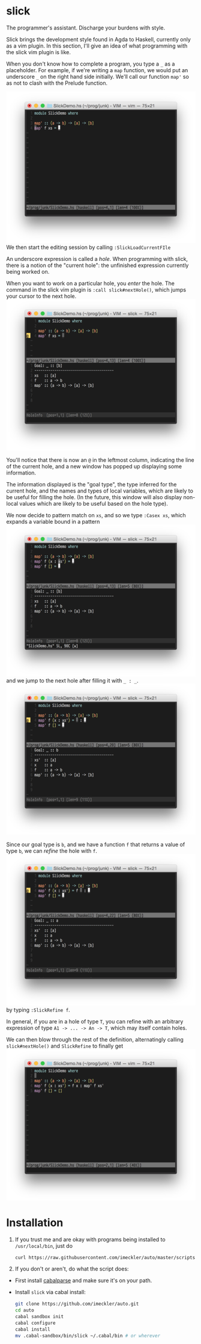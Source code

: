 # slick

The programmer's assistant. Discharge your burdens with style.

Slick brings the development style found in Agda to Haskell, currently only
as a vim plugin. In this section, I'll give an idea of what programming with
the slick vim plugin is like.

When you don't know how to complete a program, you type a `_` as a placeholder.
For example, if we're writing a `map` function, we would put an underscore `_`
on the right hand side initially. We'll call our function `map'` so as not to
clash with the Prelude function.

![](/images/readme/1.png)
We then start the editing session by calling `:SlickLoadCurrentFIle`

An underscore expression is called a *hole*. When programming with slick, there is
a notion of the "current hole": the unfinished expression currently being worked on.

When you want to work on a particular hole, you *enter* the hole. The command in the
slick vim plugin is `:call slick#nextHole()`, which jumps your cursor to the next
hole.
![](/images/readme/3.png)

You'll notice that there is now an `@` in the leftmost column, indicating the line
of the current hole, and a new window has popped up displaying some information.

The information displayed is the "goal type", the type inferred for the current hole,
and the names and types of local variables, which are likely to be useful for filling
the hole. (In the future, this window will also display non-local values which are
likely to be useful based on the hole type).

We now decide to pattern match on `xs`, and so we type `:Casex xs`, which expands a variable
bound in a pattern
![](/images/readme/4.png)
and we jump to the next hole after filling it with `_ : _`.
![](/images/readme/5.png)

Since our goal type is `b`, and we have a function `f` that returns a value of type `b`,
we can *refine* the hole with `f`.
![](/images/readme/6.png)
by typing `:SlickRefine f`.

In general, if you are in a hole of type `T`, you can refine with an arbitrary expression
of type `A1 -> ... -> An -> T`, which may itself contain holes.

We can then blow through the rest of the definition, alternatingly
calling `slick#nextHole()` and `SlickRefine` to finally get
![](/images/readme/10.png)

# Installation
1. If you trust me and are okay with programs being installed to `/usr/local/bin`,
   just do
   ```bash
   curl https://raw.githubusercontent.com/imeckler/auto/master/scripts/install.sh | bash
   ```

2. If you don't or aren't, do what the script does:
  - First install [cabalparse](https://github.com/imeckler/cabalparse) and
    make sure it's on your path.
  - Install `slick` via cabal install:

    ```bash
    git clone https://github.com/imeckler/auto.git
    cd auto
    cabal sandbox init
    cabal configure
    cabal install
    mv .cabal-sandbox/bin/slick ~/.cabal/bin # or wherever
    ```
